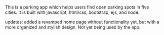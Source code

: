 This is a parking app which helps users find open parking spots in five cities. It is built with javascript, html/css, bootstrap, ejs, and node.

updates: added a revamped home page without functionality yet, but with a more organized and stylish design. Not yet being used by the app.